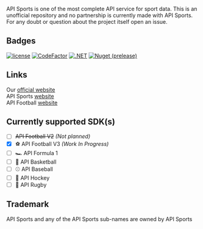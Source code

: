 API Sports is one of the most complete API service for sport data.
This is an unofficial repository and no partnership is currently made with API Sports.
For any doubt or question about the project itself open an issue.

## Badges
[![license](https://img.shields.io/badge/license-MIT-orange.svg?style=flat-square)](https://github.com/fabricatorsltd/api-sports/blob/master/LICENSE) 
[![CodeFactor](https://img.shields.io/codefactor/grade/github/fabricatorsltd/api-sports?logo=codefactor&style=flat-square)](https://www.codefactor.io/repository/github/fabricatorsltd/api-sports) 
[![.NET](https://img.shields.io/badge/Standard-blue.svg?logo=.net&style=flat-square)](https://docs.microsoft.com/it-it/dotnet/standard/net-standard) 
[![Nuget (prelease)](https://img.shields.io/nuget/vpre/Fabricators.APISports.Football?label=%20&logo=nuget&style=flat-square)](https://www.nuget.org/packages/Fabricators.APISports.Football/) 

## Links
Our [official website](https://fabricators.ltd/?ref=github)\
API Sports [website](https://api-sports.io/?ref=fabricatorsltd)\
API Football [website](https://api-football.com/?ref=fabricatorsltd)

## Currently supported SDK(s)
- [ ] ~~API Football V2~~ *(Not planned)*
- [x] ⚽ API Football V3 *(Work In Progress)*
- [ ] 🏎 API Formula 1
- [ ] 🏀 API Basketball
- [ ] ⚾ API Baseball
- [ ] 🏒 API Hockey
- [ ] 🏉 API Rugby

## Trademark
API Sports and any of the API Sports sub-names are owned by API Sports
